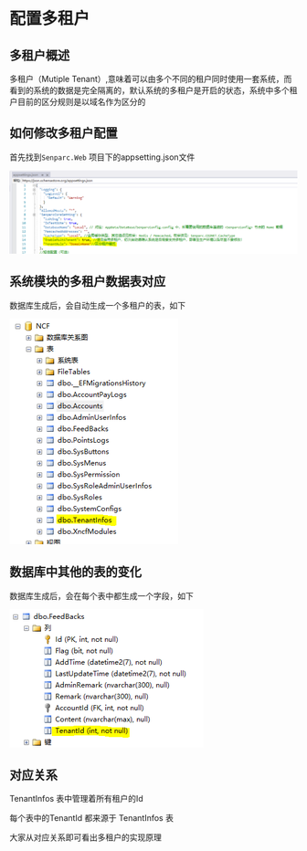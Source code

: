 # 配置多租户

## 多租户概述

多租户（Mutiple Tenant）,意味着可以由多个不同的租户同时使用一套系统，而看到的系统的数据是完全隔离的，默认系统的多租户是开启的状态，系统中多个租户目前的区分规则是以域名作为区分的

## 如何修改多租户配置

首先找到`Senparc.Web` 项目下的appsetting.json文件

<img src="./images/config-mutil-tenant.png" />

## 系统模块的多租户数据表对应

数据库生成后，会自动生成一个多租户的表，如下

<img src="./images/mutil-tenant-table.png" />

## 数据库中其他的表的变化

数据库生成后，会在每个表中都生成一个字段，如下

<img src="./images/mutil-tenant-table-field.png" />

## 对应关系

TenantInfos 表中管理着所有租户的Id

每个表中的TenantId 都来源于 TenantInfos 表

大家从对应关系即可看出多租户的实现原理
